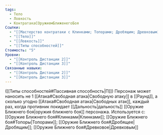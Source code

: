 ```yaml
---
tags:
  - Тело
  - Ловкость
  - КонтратакаСОружиемБлиженегоБоя
Ссылки:
  - "[[Мастерство контратаки с Клинками; Топорами; Дробящим; Древковым]]"
  - "[[Тело]]"
  - "[[Ловкость]]"
  - "[[Типы способностей]]"
Стоимость: "5"
Уровни:
  - "[[Контроль Дистанции 2]]"
  - "[[Контроль Дистанции 3]]"
Связанные навыки:
  - "[[Контроль Дистанции 2]]"
  - "[[Контроль Дистанции 3]]"
---
```

([[Типы способностей#Пассивная способность|П]]) Персонаж может наносить не 1 [[Атака#Свободная атака|Свободную атаку]] в [[Раунд]], а сколько угодно [[Атака#Свободная атака|Свободных атак]], каждый раз, когда противник покидает [[Дальность|дальность]] [[Оружие Ближнего боя|оружия ближнего боя]] персонажа. Используется с: [[Оружие Ближнего боя#Клинками|Клинками]]; [[Оружие Ближнего боя#Топоры|Топорами]]; [[Оружие Ближнего боя#Дробящее|Дробящим]]; [[Оружие Ближнего боя#Древковое|Древковым]]
